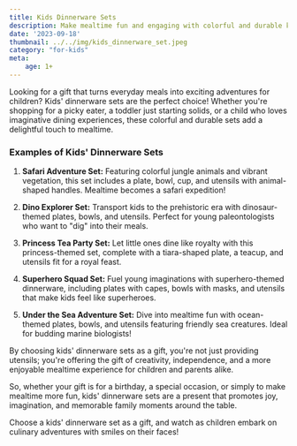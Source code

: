 ```yaml
---
title: Kids Dinnerware Sets
description: Make mealtime fun and engaging with colorful and durable kids' dinnerware sets.
date: '2023-09-18'
thumbnail: ../../img/kids_dinnerware_set.jpeg
category: "for-kids"
meta:
    age: 1+
---
```

Looking for a gift that turns everyday meals into exciting adventures for children? Kids' dinnerware sets are the perfect choice! Whether you're shopping for a picky eater, a toddler just starting solids, or a child who loves imaginative dining experiences, these colorful and durable sets add a delightful touch to mealtime.

### Examples of Kids' Dinnerware Sets

1. **Safari Adventure Set:** Featuring colorful jungle animals and vibrant vegetation, this set includes a plate, bowl, cup, and utensils with animal-shaped handles. Mealtime becomes a safari expedition!

2. **Dino Explorer Set:** Transport kids to the prehistoric era with dinosaur-themed plates, bowls, and utensils. Perfect for young paleontologists who want to "dig" into their meals.

3. **Princess Tea Party Set:** Let little ones dine like royalty with this princess-themed set, complete with a tiara-shaped plate, a teacup, and utensils fit for a royal feast.

4. **Superhero Squad Set:** Fuel young imaginations with superhero-themed dinnerware, including plates with capes, bowls with masks, and utensils that make kids feel like superheroes.

5. **Under the Sea Adventure Set:** Dive into mealtime fun with ocean-themed plates, bowls, and utensils featuring friendly sea creatures. Ideal for budding marine biologists!

By choosing kids' dinnerware sets as a gift, you're not just providing utensils; you're offering the gift of creativity, independence, and a more enjoyable mealtime experience for children and parents alike.

So, whether your gift is for a birthday, a special occasion, or simply to make mealtime more fun, kids' dinnerware sets are a present that promotes joy, imagination, and memorable family moments around the table.

Choose a kids' dinnerware set as a gift, and watch as children embark on culinary adventures with smiles on their faces!
